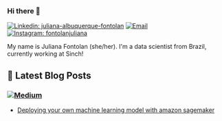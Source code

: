 ### Hi there 👋

[![Linkedin: juliana-albuquerque-fontolan](https://img.shields.io/badge/-LinkedIn-0077B5?style=for-the-badge&logo=linkedin&logoColor=white&link=https://linkedin.com/in/juliana-albuquerque-fontolan-66332a49)](https://www.linkedin.com/in/juliana-albuquerque-fontolan-66332a49/)
[![Email](https://img.shields.io/badge/-Email-%23333?style=for-the-badge&logo=gmail&logoColor=white)](mailto:fontolanjuliana@gmail.com)
[![Instagram: fontolanjuliana](https://img.shields.io/badge/-Instagram-%23E4405F?style=for-the-badge&logo=instagram&logoColor=white)](https://instagram.com/fontolanjuliana?igshid=ZDdkNTZiNTM=)

My name is Juliana Fontolan (she/her). I'm a data scientist from Brazil, currently working at Sinch!

## 📝 Latest Blog Posts

### [![Medium](https://img.shields.io/badge/-Medium-ffffff?style=for-the-badge&logo=medium&logoColor=black)](https://medium.com/@fontolanjuliana)

<!-- MEDIUM:START -->
- [Deploying your own machine learning model with amazon sagemaker](https://medium.com/wearesinch/deploying-your-own-machine-learning-model-with-amazon-sagemaker-7e33f6d485fa)
<!-- MEDIUM:END -->
